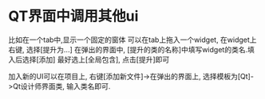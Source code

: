 # QT界面中调用其他ui

比如在一个tab中,显示一个固定的窗体
可以在tab上拖入一个widget, 在widget上右键, 选择[提升为...]
在弹出的界面中, [提升的类的名称]中填写widget的类名.填入后选择[添加]
最好选上[全局包含], 点击[提升]即可

加入新的UI可以在项目上, 右键[添加新文件]->在弹出的界面上, 选择模板为[Qt]->Qt设计师界面类, 输入类名即可.

